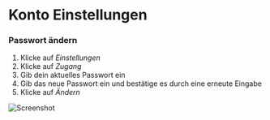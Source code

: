 # Konto Einstellungen #
### Passwort ändern ###
1. Klicke auf *Einstellungen*
2. Klicke auf *Zugang*
3. Gib dein aktuelles Passwort ein
4. Gib das neue Passwort ein und bestätige es durch eine erneute Eingabe
5. Klicke auf *Ändern*

![Screenshot](img/change-password.png) 
